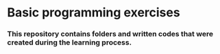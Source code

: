 

# Basic programming exercises

### This repository contains folders and written codes that were created during the learning process.
